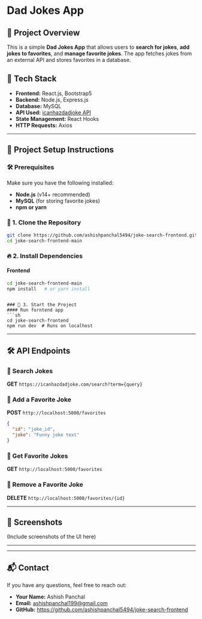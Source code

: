 # Dad Jokes App

## 📌 Project Overview

This is a simple **Dad Jokes App** that allows users to **search for jokes**, **add jokes to favorites**, and **manage favorite jokes**. The app fetches jokes from an external API and stores favorites in a database.

## 🚀 Tech Stack

- **Frontend:** React.js, Bootstrap5
- **Backend:** Node.js, Express.js
- **Database:** MySQL
- **API Used:** [icanhazdadjoke API](https://icanhazdadjoke.com/)
- **State Management:** React Hooks
- **HTTP Requests:** Axios

---

## 📂 Project Setup Instructions

### 🛠 Prerequisites

Make sure you have the following installed:

- **Node.js** (v14+ recommended)
- **MySQL** (for storing favorite jokes)
- **npm or yarn**

### 🔧 1. Clone the Repository

```sh
git clone https://github.com/ashishpanchal5494/joke-search-frontend.git
cd joke-search-frontend-main
```

### 🔥 2. Install Dependencies

#### Frontend

```sh
cd joke-search-frontend-main
npm install   # or yarn install
```

````

### 🚀 3. Start the Project
#### Run forntend app
```sh
cd joke-search-frontend
npm run dev  # Runs on localhost
````

---

## 🛠 API Endpoints

### 🔹 Search Jokes

**GET** `https://icanhazdadjoke.com/search?term={query}`

### 🔹 Add a Favorite Joke

**POST** `http://localhost:5000/favorites`

```json
{
  "id": "joke_id",
  "joke": "Funny joke text"
}
```

### 🔹 Get Favorite Jokes

**GET** `http://localhost:5000/favorites`

### 🔹 Remove a Favorite Joke

**DELETE** `http://localhost:5000/favorites/{id}`

---

## 📸 Screenshots

(Include screenshots of the UI here)

---

---

## 📬 Contact

If you have any questions, feel free to reach out:

- **Your Name:** Ashish Panchal
- **Email:** ashishpanchal199@gmail.com
- **GitHub:** https://github.com/ashishpanchal5494/joke-search-frontend

